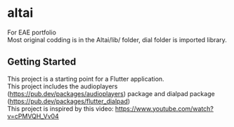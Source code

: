 # altai

For EAE portfolio  
Most original codding is in the Altai/lib/ folder, dial folder is imported library.

## Getting Started

This project is a starting point for a Flutter application.  
This project includes the audioplayers (https://pub.dev/packages/audioplayers) package and dialpad package (https://pub.dev/packages/flutter_dialpad)  
This project is inspired by this video: https://www.youtube.com/watch?v=cPMVQH_Vv04  


